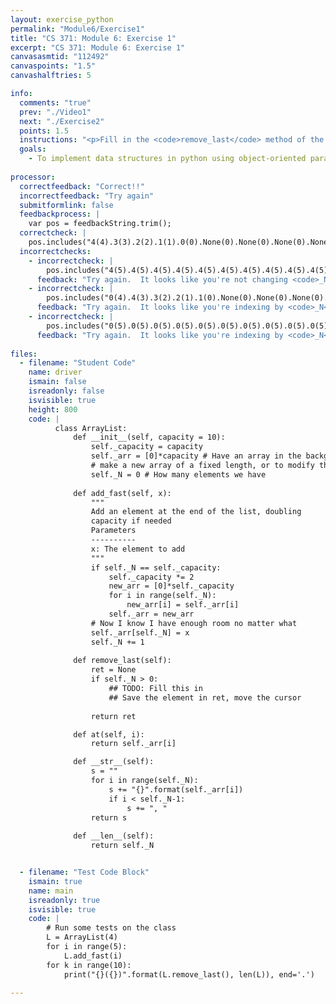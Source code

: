 ```yaml
---
layout: exercise_python
permalink: "Module6/Exercise1"
title: "CS 371: Module 6: Exercise 1"
excerpt: "CS 371: Module 6: Exercise 1"
canvasasmtid: "112492"
canvaspoints: "1.5"
canvashalftries: 5

info:
  comments: "true"
  prev: "./Video1"
  next: "./Exercise2"
  points: 1.5
  instructions: "<p>Fill in the <code>remove_last</code> method of the <code>ArrayList</code> data structure.  This should run in O(1) time.</p>"
  goals:
    - To implement data structures in python using object-oriented paradigms
    
processor:  
  correctfeedback: "Correct!!" 
  incorrectfeedback: "Try again"
  submitformlink: false
  feedbackprocess: | 
    var pos = feedbackString.trim();
  correctcheck: |
    pos.includes("4(4).3(3).2(2).1(1).0(0).None(0).None(0).None(0).None(0).None(0)")
  incorrectchecks:
    - incorrectcheck: |
        pos.includes("4(5).4(5).4(5).4(5).4(5).4(5).4(5).4(5).4(5).4(5)")
      feedback: "Try again.  It looks like you're not changing <code>_N</code>." 
    - incorrectcheck: |
        pos.includes("0(4).4(3).3(2).2(1).1(0).None(0).None(0).None(0).None(0).None(0)")
      feedback: "Try again.  It looks like you're indexing by <code>_N</code>, not <code>_N-1</code>." 
    - incorrectcheck: |
        pos.includes("0(5).0(5).0(5).0(5).0(5).0(5).0(5).0(5).0(5).0(5).")
      feedback: "Try again.  It looks like you're indexing by <code>_N</code>, not <code>_N-1</code>, and you also need to decrease <code>_N</code> every time." 
 
files:
  - filename: "Student Code"
    name: driver
    ismain: false
    isreadonly: false
    isvisible: true
    height: 800
    code: | 
          class ArrayList:
              def __init__(self, capacity = 10):
                  self._capacity = capacity
                  self._arr = [0]*capacity # Have an array in the background, and I'm only allowed to
                  # make a new array of a fixed length, or to modify the current array's elements
                  self._N = 0 # How many elements we have
              
              def add_fast(self, x):
                  """
                  Add an element at the end of the list, doubling
                  capacity if needed
                  Parameters
                  ----------
                  x: The element to add
                  """
                  if self._N == self._capacity:
                      self._capacity *= 2
                      new_arr = [0]*self._capacity
                      for i in range(self._N):
                          new_arr[i] = self._arr[i]
                      self._arr = new_arr
                  # Now I know I have enough room no matter what
                  self._arr[self._N] = x
                  self._N += 1
              
              def remove_last(self):
                  ret = None
                  if self._N > 0:
                      ## TODO: Fill this in
                      ## Save the element in ret, move the cursor
                      
                  return ret

              def at(self, i):
                  return self._arr[i]

              def __str__(self):
                  s = ""
                  for i in range(self._N):
                      s += "{}".format(self._arr[i])
                      if i < self._N-1:
                          s += ", "
                  return s
              
              def __len__(self):
                  return self._N


  - filename: "Test Code Block"
    ismain: true
    name: main
    isreadonly: true
    isvisible: true
    code: |
        # Run some tests on the class
        L = ArrayList(4)
        for i in range(5):
            L.add_fast(i)
        for k in range(10):
            print("{}({})".format(L.remove_last(), len(L)), end='.')
        
---
```

